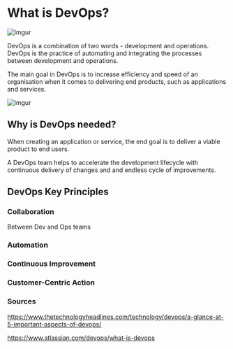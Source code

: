 # What is DevOps?
![Imgur](https://i.imgur.com/Nh0AObC.png)


DevOps is a combination of two words - development and operations. DevOps is the practice of automating and integrating the processes between development and operations.

The main goal in DevOps is to increase efficiency and speed of an organisation when it comes to delivering end products, such as applications and services.


![Imgur](https://i.imgur.com/QJO1IAP.png)


## Why is DevOps needed?
When creating an application or service, the end goal is to deliver a viable product to end users.

A DevOps team helps to accelerate the development lifecycle with continuous delivery of changes and and endless cycle of improvements.


## DevOps Key Principles
### Collaboration
Between Dev and Ops teams
### Automation
### Continuous Improvement
### Customer-Centric Action


### Sources
<https://www.thetechnologyheadlines.com/technology/devops/a-glance-at-5-important-aspects-of-devops/>

<https://www.atlassian.com/devops/what-is-devops>